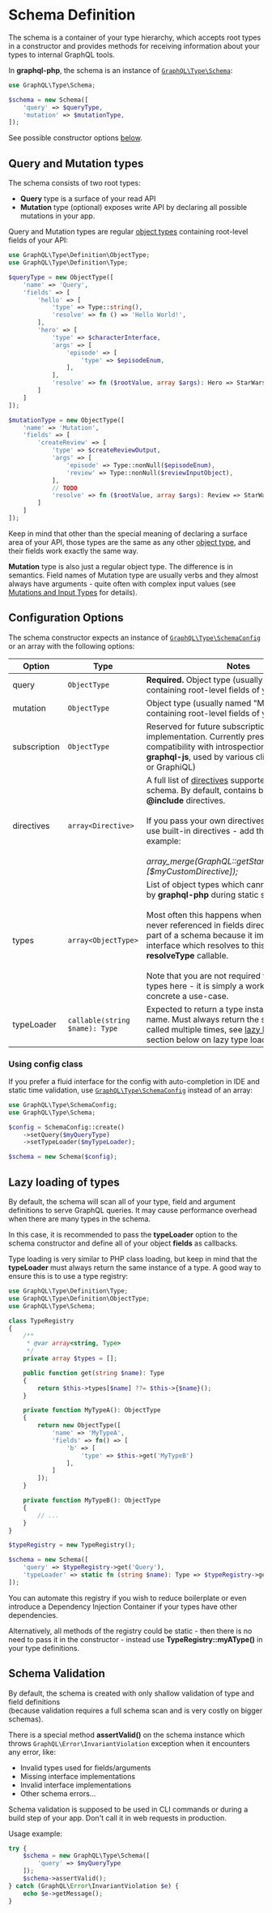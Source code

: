 # Schema Definition

The schema is a container of your type hierarchy, which accepts root types in a constructor and provides
methods for receiving information about your types to internal GraphQL tools.

In **graphql-php**, the schema is an instance of [`GraphQL\Type\Schema`](class-reference.md#graphqltypeschema):

```php
use GraphQL\Type\Schema;

$schema = new Schema([
    'query' => $queryType,
    'mutation' => $mutationType,
]);
```

See possible constructor options [below](#configuration-options).

## Query and Mutation types

The schema consists of two root types:

- **Query** type is a surface of your read API
- **Mutation** type (optional) exposes write API by declaring all possible mutations in your app.

Query and Mutation types are regular [object types](type-definitions/object-types.md) containing root-level fields
of your API:

```php
use GraphQL\Type\Definition\ObjectType;
use GraphQL\Type\Definition\Type;

$queryType = new ObjectType([
    'name' => 'Query',
    'fields' => [
        'hello' => [
            'type' => Type::string(),
            'resolve' => fn () => 'Hello World!',
        ],
        'hero' => [
            'type' => $characterInterface,
            'args' => [
                'episode' => [
                    'type' => $episodeEnum,
                ],
            ],
            'resolve' => fn ($rootValue, array $args): Hero => StarWarsData::getHero($args['episode'] ?? null),
        ]
    ]
]);

$mutationType = new ObjectType([
    'name' => 'Mutation',
    'fields' => [
        'createReview' => [
            'type' => $createReviewOutput,
            'args' => [
                'episode' => Type::nonNull($episodeEnum),
                'review' => Type::nonNull($reviewInputObject),
            ],
            // TODO
            'resolve' => fn ($rootValue, array $args): Review => StarWarsData::createReview($args['episode'], $args['review']),
        ]
    ]
]);
```

Keep in mind that other than the special meaning of declaring a surface area of your API,
those types are the same as any other [object type](type-definitions/object-types.md), and their fields work
exactly the same way.

**Mutation** type is also just a regular object type. The difference is in semantics.
Field names of Mutation type are usually verbs and they almost always have arguments - quite often
with complex input values (see [Mutations and Input Types](type-definitions/inputs.md) for details).

## Configuration Options

The schema constructor expects an instance of [`GraphQL\Type\SchemaConfig`](class-reference.md#graphqltypeschemaconfig)
or an array with the following options:

| Option       | Type                           | Notes                                                                                                                                                                                                                                                                                                                                                                                                                                                         |
| ------------ | ------------------------------ | ------------------------------------------------------------------------------------------------------------------------------------------------------------------------------------------------------------------------------------------------------------------------------------------------------------------------------------------------------------------------------------------------------------------------------------------------------------- |
| query        | `ObjectType`                   | **Required.** Object type (usually named "Query") containing root-level fields of your read API                                                                                                                                                                                                                                                                                                                                                               |
| mutation     | `ObjectType`                   | Object type (usually named "Mutation") containing root-level fields of your write API                                                                                                                                                                                                                                                                                                                                                                         |
| subscription | `ObjectType`                   | Reserved for future subscriptions implementation. Currently presented for compatibility with introspection query of **graphql-js**, used by various clients (like Relay or GraphiQL)                                                                                                                                                                                                                                                                          |
| directives   | `array<Directive>`             | A full list of [directives](type-definitions/directives.md) supported by your schema. By default, contains built-in **@skip** and **@include** directives.<br><br> If you pass your own directives and still want to use built-in directives - add them explicitly. For example:<br><br> _array_merge(GraphQL::getStandardDirectives(), [$myCustomDirective]);_                                                                                               |
| types        | `array<ObjectType>`            | List of object types which cannot be detected by **graphql-php** during static schema analysis.<br><br>Most often this happens when the object type is never referenced in fields directly but is still a part of a schema because it implements an interface which resolves to this object type in its **resolveType** callable. <br><br> Note that you are not required to pass all of your types here - it is simply a workaround for concrete a use-case. |
| typeLoader   | `callable(string $name): Type` | Expected to return a type instance given the name. Must always return the same instance if called multiple times, see [lazy loading](#lazy-loading-of-types). See section below on lazy type loading.                                                                                                                                                                                                                                                         |

### Using config class

If you prefer a fluid interface for the config with auto-completion in IDE and static time validation,
use [`GraphQL\Type\SchemaConfig`](class-reference.md#graphqltypeschemaconfig) instead of an array:

```php
use GraphQL\Type\SchemaConfig;
use GraphQL\Type\Schema;

$config = SchemaConfig::create()
    ->setQuery($myQueryType)
    ->setTypeLoader($myTypeLoader);

$schema = new Schema($config);
```

## Lazy loading of types

By default, the schema will scan all of your type, field and argument definitions to serve GraphQL queries.
It may cause performance overhead when there are many types in the schema.

In this case, it is recommended to pass the **typeLoader** option to the schema constructor and define all
of your object **fields** as callbacks.

Type loading is very similar to PHP class loading, but keep in mind that the **typeLoader** must
always return the same instance of a type. A good way to ensure this is to use a type registry:

```php
use GraphQL\Type\Definition\Type;
use GraphQL\Type\Definition\ObjectType;
use GraphQL\Type\Schema;

class TypeRegistry
{
    /**
     * @var array<string, Type>
     */
    private array $types = [];

    public function get(string $name): Type
    {
        return $this->types[$name] ??= $this->{$name}();
    }

    private function MyTypeA(): ObjectType
    {
        return new ObjectType([
            'name' => 'MyTypeA',
            'fields' => fn() => [
                'b' => [
                    'type' => $this->get('MyTypeB')
                ],
            ]
        ]);
    }

    private function MyTypeB(): ObjectType
    {
        // ...
    }
}

$typeRegistry = new TypeRegistry();

$schema = new Schema([
    'query' => $typeRegistry->get('Query'),
    'typeLoader' => static fn (string $name): Type => $typeRegistry->get($name),
]);
```

You can automate this registry if you wish to reduce boilerplate or even
introduce a Dependency Injection Container if your types have other dependencies.

Alternatively, all methods of the registry could be static - then there is no need
to pass it in the constructor - instead use **TypeRegistry::myAType()** in your type definitions.

## Schema Validation

By default, the schema is created with only shallow validation of type and field definitions  
(because validation requires a full schema scan and is very costly on bigger schemas).

There is a special method **assertValid()** on the schema instance which throws
`GraphQL\Error\InvariantViolation` exception when it encounters any error, like:

- Invalid types used for fields/arguments
- Missing interface implementations
- Invalid interface implementations
- Other schema errors...

Schema validation is supposed to be used in CLI commands or during a build step of your app.
Don't call it in web requests in production.

Usage example:

```php
try {
    $schema = new GraphQL\Type\Schema([
        'query' => $myQueryType
    ]);
    $schema->assertValid();
} catch (GraphQL\Error\InvariantViolation $e) {
    echo $e->getMessage();
}
```
